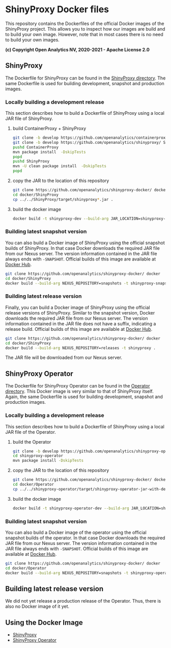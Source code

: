 # ShinyProxy Docker files

This repository contains the Dockerfiles of the official Docker images of the
ShinyProxy project. This allows you to inspect how our images are build and to
build your own image. However, note that in most cases there is no need to build
your own images. 

**(c) Copyright Open Analytics NV, 2020-2021 - Apache License 2.0**

## ShinyProxy

The Dockerfile for ShinyProxy can be found in the
[ShinyProxy directory](ShinyProxy/Dockerfile). The same Dockerfile is used for building
development, snapshot and production images.

### Locally building a development release

This section describes how to build a Dockerfile of ShinyProxy using a local JAR
file of ShinyProxy.

1. build ContainerProxy + ShinyProxy

    ```bash
    git clone -b develop https://github.com/openanalytics/containerproxy/ ContainerProxy
    git clone -b develop https://github.com/openanalytics/shinyproxy/ ShinyProxy
    pushd ContainerProxy
    mvn package install  -DskipTests
    popd
    pushd ShinyProxy
    mvn -U clean package install  -DskipTests
    popd
    ```

2. copy the JAR to the location of this repository

    ```bash
    git clone https://github.com/openanalytics/shinyproxy-docker/ docker
    cd docker/ShinyProxy
    cp ../../ShinyProxy/target/shinyproxy*.jar .
    ```

3. build the docker image

    ```bash
    docker build -t shinyproxy-dev --build-arg JAR_LOCATION=shinyproxy-*.jar .
    ```

### Building latest snapshot version

You can also build a Docker image of ShinyProxy using the official snapshot
builds of ShinyProxy. In that case Docker downloads the required JAR file from
our Nexus server. The version information contained in the JAR file always ends
with `-SNAPSHOT`. Official builds of this image are available at 
[Docker Hub](https://hub.docker.com/r/openanalytics/shinyproxy-snapshot).

```bash
git clone https://github.com/openanalytics/shinyproxy-docker/ docker
cd docker/ShinyProxy
docker build --build-arg NEXUS_REPOSITORY=snapshots -t shinyproxy-snapshot .
```

### Building latest release version

Finally, you can build a Docker image of ShinyProxy using the official release
versions of ShinyProxy. Similar to the snapshot version, Docker downloads the
required JAR file from our Nexus server. The version information contained in
the JAR file does not have a suffix, indicating a release build. Official builds
of this image are available at 
[Docker Hub](https://hub.docker.com/r/openanalytics/shinyproxy).

```bash
git clone https://github.com/openanalytics/shinyproxy-docker/ docker
cd docker/ShinyProxy
docker build --build-arg NEXUS_REPOSITORY=releases -t shinyproxy .
```

The JAR file will be downloaded from our Nexus server.

## ShinyProxy Operator

The Dockerfile for ShinyProxy Operator can be found in the [Operator
directory](Operator/Dockerfile). This Docker image is very similar to that of
ShinyProxy itself. Again, the same Dockerfile is used for building development, snapshot
and production images. 

### Locally building a development release

This section describes how to build a Dockerfile of ShinyProxy using a local JAR
file of the Operator.

1. build the Operator

    ```bash
    git clone -b develop https://github.com/openanalytics/shinyproxy-operator/ shinyproxy-operator
    cd shinyproxy-operator
    mvn package install -DskipTests
    ```

2. copy the JAR to the location of this repository

    ```bash
    git clone https://github.com/openanalytics/shinyproxy-docker/ docker
    cd docker/Operator
    cp ../../shinyproxy-operator/target/shinyproxy-operator-jar-with-dependencies.jar .
    ```

3. build the docker image

    ```bash
    docker build -t shinyproxy-operator-dev --build-arg JAR_LOCATION=shinyproxy-operator-jar-with-dependencies.jar .
    ```

### Building latest snapshot version

You can also build a Docker image of the operator using the official snapshot
builds of the operator. In that case Docker downloads the required JAR file from
our Nexus server. The version information contained in the JAR file always ends
with `-SNAPSHOT`. Official builds of this image are available at 
[Docker Hub](https://hub.docker.com/r/openanalytics/shinyproxy-operator-snapshot).

```bash
git clone https://github.com/openanalytics/shinyproxy-docker/ docker
cd docker/Operator
docker build --build-arg NEXUS_REPOSITORY=snapshots -t shinyproxy-operator-snapshot .
```

## Building latest release version

We did not yet release a production release of the Operator. Thus, there is also
no Docker image of it yet.

## Using the Docker Image
 
- [ShinyProxy](https://github.com/openanalytics/shinyproxy-config-examples/tree/master/02-containerized-docker-engine)
- [ShinyProxy Operator](https://github.com/openanalytics/shinyproxy-operator/tree/develop/docs/deployment)